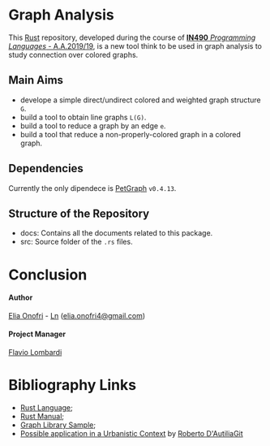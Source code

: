# Graph Analysis

This [Rust](https://www.rust-lang.org) repository, developed during the course of [**IN490** _Programming Languages_ - A.A.2019/19](http://dmf.matfis.uniroma3.it/matematica/laurea/scheda_corso.php?id=1103), is a new tool think to be used in graph analysis to study connection over colored graphs.

## Main Aims
 - develope a simple direct/undirect colored and weighted graph structure `G`.
 - build a tool to obtain line graphs `L(G)`.
 - build a tool to reduce a graph by an edge `e`.
 - build a tool that reduce a non-properly-colored graph in a colored graph.

## Dependencies
Currently the only dipendece is [PetGraph](https://github.com/bluss/petgraph) `v0.4.13`.

## Structure of the Repository

 - docs: Contains all the documents related to this package.
 - src: Source folder of the `.rs` files.


# Conclusion

#### Author
[Elia Onofri](https://github.com/eOnofri04) - [Ln](https://www.linkedin.com/in/elia-onofri-80b403173/) (elia.onofri4@gmail.com)

#### Project Manager
[Flavio Lombardi](http://ricerca.mat.uniroma3.it/users/lombardi/)
 
# Bibliography Links

 - [Rust Language](https://www.rust-lang.org);
 - [Rust Manual](https://doc.rust-lang.org/book/);
 - [Graph Library Sample](https://github.com/bluss/petgraph);
 - [Possible application in a Urbanistic Context](https://www.mdpi.com/2413-8851/2/3/82) by [Roberto D'Autilia](https://www.researchgate.net/profile/Roberto_DAutilia)[Git](https://github.com/rdautilia)